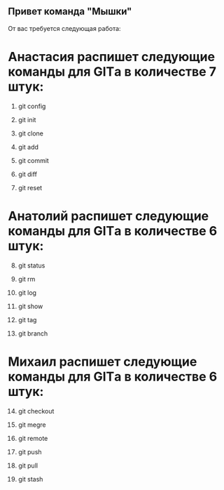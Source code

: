 ## Привет команда "Мышки"
От вас требуется следующая работа:
# Анастасия распишет следующие команды для GITа в количестве 7 штук:

1. git config

2. git init

3. git clone

4. git add

5. git commit

6. git diff

7. git reset

# Анатолий распишет следующие команды для GITа в количестве 6 штук:

8. git status

9. git rm

10. git log

11. git show

12. git tag

13. git branch

# Михаил распишет следующие команды для GITа в количестве 6 штук:

14. git checkout

15. git megre

16. git remote

17. git push

18. git pull

19. git stash
